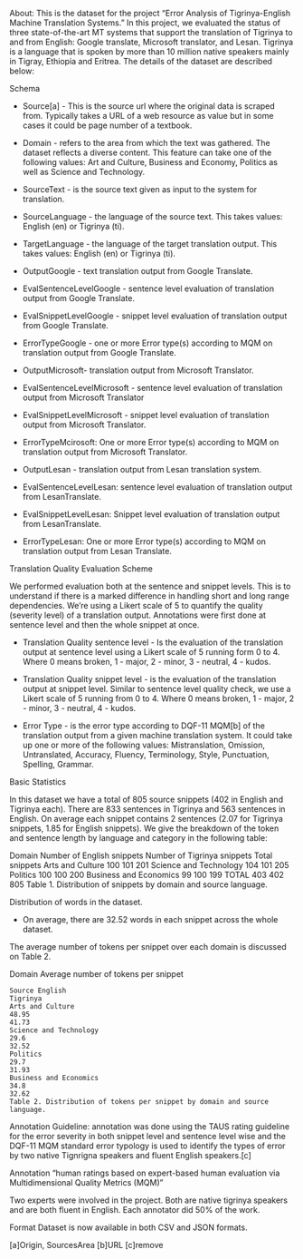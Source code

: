 ﻿About: This is the dataset for the project “Error Analysis of Tigrinya-English Machine Translation Systems.” In this project, we evaluated the status of three state-of-the-art MT systems that support the translation of Tigrinya to and from English: Google translate, Microsoft translator, and Lesan. Tigrinya is a language that is spoken by more than 10 million native speakers mainly in Tigray, Ethiopia and Eritrea. The details of the dataset are described below:


Schema
* Source[a] - This is the source url where the original data is scraped from. Typically takes a URL of a web resource as value but in some cases it could be page number of a textbook.


* Domain - refers to the area from which the text was gathered. The dataset reflects a diverse content. This feature can take one of the following values: Art and Culture, Business and Economy, Politics as well as Science and Technology.


* SourceText - is the source text given as input to the system for translation.


* SourceLanguage - the language of the source text. This takes values: English (en) or Tigrinya (ti).


* TargetLanguage - the language of the target translation output. This takes values: English (en) or Tigrinya (ti).


* OutputGoogle  - text translation output from Google Translate.


* EvalSentenceLevelGoogle - sentence level evaluation of translation output from Google Translate.


* EvalSnippetLevelGoogle - snippet level evaluation of translation output from Google Translate.


* ErrorTypeGoogle - one or more Error type(s) according to MQM on translation output from Google Translate.


* OutputMicrosoft-  translation output from Microsoft Translator.


* EvalSentenceLevelMicrosoft -  sentence level evaluation of translation output from Microsoft Translator


* EvalSnippetLevelMicrosoft - snippet level evaluation of translation output from Microsoft Translator.


* ErrorTypeMcirosoft: One or more Error type(s) according to MQM on translation output from Microsoft Translator.


* OutputLesan -  translation output from Lesan translation system.


* EvalSentenceLevelLesan: sentence level evaluation of translation output from LesanTranslate.


* EvalSnippetLevelLesan: Snippet level evaluation of translation output from LesanTranslate.


* ErrorTypeLesan: One or more Error type(s) according to MQM on translation output from Lesan Translate.




Translation Quality Evaluation Scheme


We performed evaluation both at the sentence and snippet levels. This is to understand if there is a marked difference in handling short and long range dependencies. We’re using a Likert scale of 5 to quantify the quality (severity level) of a translation output. Annotations were first done at sentence level and then the whole snippet at once.




* Translation Quality sentence level - Is the evaluation of the translation output at sentence level using a Likert scale of 5 running form 0 to 4. Where 0 means broken, 1 - major, 2 - minor, 3 - neutral, 4 - kudos.
 
* Translation Quality snippet level - is the evaluation of the translation output at snippet level. Similar to sentence level quality check, we use a Likert scale of 5 running from 0 to 4. Where 0 means broken, 1 - major, 2 - minor, 3 - neutral, 4 - kudos. 


* Error Type - is the error type according to DQF-11 MQM[b] of the translation output from a given machine translation system. It could take up one or more of the following values: Mistranslation, Omission, Untranslated, Accuracy, Fluency, Terminology, Style, Punctuation, Spelling, Grammar.




Basic Statistics


In this dataset we have a total of 805 source snippets (402 in English and Tigrinya each). There are 833 sentences in Tigrinya and 563 sentences in English. On average each snippet contains 2 sentences (2.07 for Tigrinya snippets, 1.85 for English snippets). We give the breakdown of the token and sentence length by language and category in the following table:




Domain
	Number of English snippets
	Number of Tigrinya snippets
	Total snippets
	Arts and Culture
	100
	101
	201
	Science and Technology
	104
	101
	205
	Politics
	100
	100
	200
	Business and Economics
	99
	100
	199
	TOTAL
	403
	402
	805
	Table 1. Distribution of snippets by domain and source language.


Distribution of words in the dataset.        
* On average, there are 32.52 words in each snippet across the whole dataset.


The average number of tokens per snippet over each domain is discussed on Table 2.


Domain
	Average number of tokens per snippet
	

	Source English
	Tigrinya
	Arts and Culture
	48.95
	41.73
	Science and Technology
	29.6
	32.52
	Politics
	29.7
	31.93
	Business and Economics
	34.8
	32.62
	Table 2. Distribution of tokens per snippet by domain and source language.




Annotation Guideline: annotation was done using the TAUS rating guideline for the error severity in both snippet level and sentence level wise and the DQF-11 MQM standard error typology is used to identify the types of error by two native Tignrigna speakers and fluent English speakers.[c]


Annotation
“human ratings based on expert-based human evaluation via Multidimensional Quality Metrics (MQM)”


Two experts were involved in the project. Both are native tigrinya speakers and are both fluent in English. Each annotator did 50% of the work.


Format
Dataset is now available in both CSV and JSON formats.






[a]Origin, SourcesArea
[b]URL
[c]remove